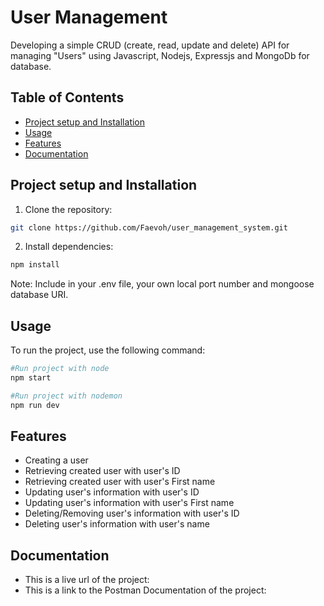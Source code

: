 # User Management
Developing a simple CRUD (create, read, update and delete) API for managing "Users" using Javascript, Nodejs, Expressjs and MongoDb for database.

## Table of Contents
- [Project setup and Installation](#installation)
- [Usage](#usage)
- [Features](#features)
- [Documentation](#documentation)

## Project setup and Installation
1. Clone the repository:
```bash
git clone https://github.com/Faevoh/user_management_system.git
```

2. Install dependencies:
```bash
npm install
```

Note: Include in your .env file, your own local port number and mongoose database URI.

## Usage
To run the project, use the following command:
```bash
#Run project with node
npm start
```
```bash
#Run project with nodemon
npm run dev
```

## Features
- Creating a user
- Retrieving created user with user's ID
- Retrieving created user with user's First name
- Updating user's information with user's ID
- Updating user's information with user's First name
- Deleting/Removing user's information with user's ID
- Deleting user's information with user's name

## Documentation
- This is a live url of the project: 
- This is a link to the Postman Documentation of the project: 